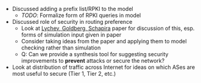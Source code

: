 - Discussed adding a prefix list/RPKI to the model
  - *TODO*: Formalize form of RPKI queries in model
- Discussed role of security in routing preference
  - Look at  [Lychev, Goldberg, Schapira](https://www.cs.bu.edu/~goldbe/papers/partialSec.pdf) paper for discussion of this,
    esp. forms of simulation input given in paper
  - Consider taking ideas from the paper and applying them to model checking rather than simulation
  - Q: Can we provide a synthesis tool for suggesting security improvements to **prevent** attacks or secure the network?
- Look at distribution of traffic across Internet for ideas on which ASes are most useful to secure (Tier 1, Tier 2, etc.)

